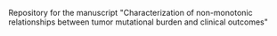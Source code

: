 Repository for the manuscript "Characterization of non-monotonic relationships between tumor mutational burden and clinical outcomes"
